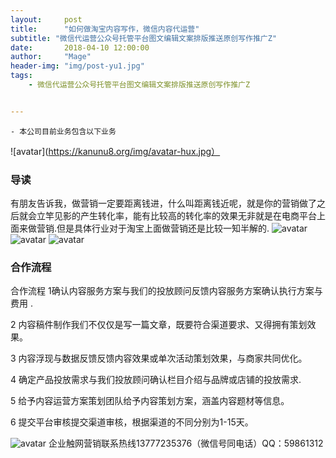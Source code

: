 ```yaml
---
layout:     post
title:      "如何做淘宝内容写作，微信内容代运营"
subtitle: "微信代运营公众号托管平台图文编辑文案排版推送原创写作推广Z"
date:       2018-04-10 12:00:00
author:     "Mage"
header-img: "img/post-yu1.jpg"
tags:
    - 微信代运营公众号托管平台图文编辑文案排版推送原创写作推广Z


---
```


    - 本公司目前业务包含以下业务
![avatar](https://kanunu8.org/img/avatar-hux.jpg）
### 导读

有朋友告诉我，做营销一定要距离钱进，什么叫距离钱近呢，就是你的营销做了之后就会立竿见影的产生转化率，能有比较高的转化率的效果无非就是在电商平台上面来做营销.但是具体行业对于淘宝上面做营销还是比较一知半解的.
![avatar](http://www.ruanwenclass.com/UploadFiles/2018-08/129/2018080122463357529.png)
![avatar](http://www.ruanwenclass.com/UploadFiles/2018-08/129/2018080122474581933.jpg)
![avatar](http://www.ruanwenclass.com/UploadFiles/2018-08/129/2018080122485416518.png)

### 合作流程

合作流程  1确认内容服务方案与我们的投放顾问反馈内容服务方案确认执行方案与费用 .

2 内容稿件制作我们不仅仅是写一篇文章，既要符合渠道要求、又得拥有策划效果。

3 内容浮现与数据反馈反馈内容效果或单次活动策划效果，与商家共同优化。

4 确定产品投放需求与我们投放顾问确认栏目介绍与品牌或店铺的投放需求.

5 给予内容运营方案策划团队给予内容策划方案，涵盖内容题材等信息。

6 提交平台审核提交渠道审核，根据渠道的不同分别为1-15天。

![avatar](http://www.ruanwenclass.com/UploadFiles/2018-08/129/15331388724102644.png)
企业触网营销联系热线13777235376（微信号同电话）QQ：59861312
